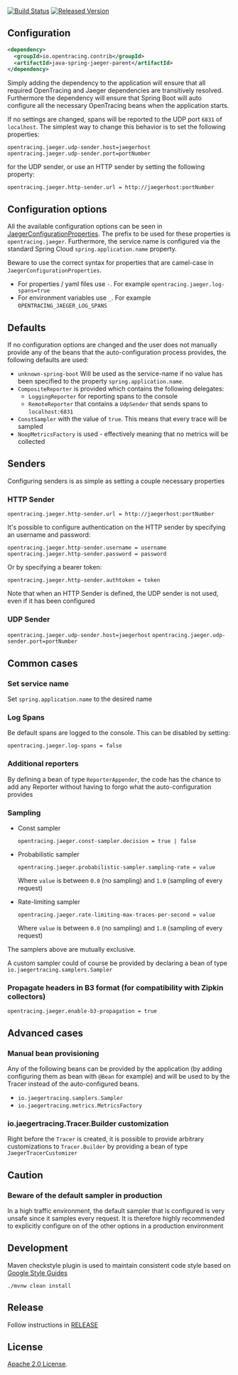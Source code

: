 [![Build Status][ci-img]][ci] [![Released Version][maven-img]][maven]

## Configuration

```xml
<dependency>
  <groupId>io.opentracing.contrib</groupId>
  <artifactId>java-spring-jaeger-parent</artifactId>
</dependency>
```

Simply adding the dependency to the application will ensure that all required OpenTracing and Jaeger dependencies are transitively resolved.
Furthermore the dependency will ensure that Spring Boot will auto configure all the necessary OpenTracing beans when the application starts.

If no settings are changed, spans will be reported to the UDP port `6831` of `localhost`.
The simplest way to change this behavior is to set the following properties:

```
opentracing.jaeger.udp-sender.host=jaegerhost
opentracing.jaeger.udp-sender.port=portNumber
```

for the UDP sender, or use an HTTP sender by setting the following property:
 
`opentracing.jaeger.http-sender.url = http://jaegerhost:portNumber` 
   

## Configuration options

All the available configuration options can be seen in [JaegerConfigurationProperties](src/main/java/io/opentracing/contrib/java/spring/jaeger/JaegerAutoConfiguration.java).
The prefix to be used for these properties is `opentracing.jaeger`.
Furthermore, the service name is configured via the standard Spring Cloud `spring.application.name` property.

Beware to use the correct syntax for properties that are camel-case in `JaegerConfigurationProperties`.

* For properties / yaml files use `-`. For example `opentracing.jaeger.log-spans=true`
* For environment variables use `_`. For example `OPENTRACING_JAEGER_LOG_SPANS` 

## Defaults

If no configuration options are changed and the user does not manually provide any of the beans that the 
auto-configuration process provides, the following defaults are used:

* `unknown-spring-boot` Will be used as the service-name if no value has been specified to the property `spring.application.name`. 
* `CompositeReporter` is provided which contains the following delegates:
  - `LoggingReporter` for reporting spans to the console
  - `RemoteReporter` that contains a `UdpSender` that sends spans to `localhost:6831` 
* `ConstSampler` with the value of `true`. This means that every trace will be sampled
* `NoopMetricsFactory` is used - effectively meaning that no metrics will be collected

## Senders

Configuring senders is as simple as setting a couple necessary properties

### HTTP Sender

`opentracing.jaeger.http-sender.url = http://jaegerhost:portNumber`

It's possible to configure authentication on the HTTP sender by specifying an username and password:

`opentracing.jaeger.http-sender.username = username`
`opentracing.jaeger.http-sender.password = password`

Or by specifying a bearer token:

`opentracing.jaeger.http-sender.authtoken = token`
 

Note that when an HTTP Sender is defined, the UDP sender is not used, even if it has been configured

### UDP Sender

`opentracing.jaeger.udp-sender.host=jaegerhost`
`opentracing.jaeger.udp-sender.port=portNumber`

## Common cases

### Set service name 

Set `spring.application.name` to the desired name

### Log Spans

Be default spans are logged to the console. This can be disabled by setting:

`opentracing.jaeger.log-spans = false`

### Additional reporters

By defining a bean of type `ReporterAppender`, the code has the chance to add any Reporter without 
having to forgo what the auto-configuration provides  

### Sampling

* Const sampler

  `opentracing.jaeger.const-sampler.decision = true | false` 

* Probabilistic sampler

  `opentracing.jaeger.probabilistic-sampler.sampling-rate = value` 
  
  Where `value` is between `0.0` (no sampling) and `1.0` (sampling of every request)

* Rate-limiting sampler

  `opentracing.jaeger.rate-limiting-max-traces-per-second = value` 
  
  Where `value` is between `0.0` (no sampling) and `1.0` (sampling of every request)
  
  
The samplers above are mutually exclusive.

A custom sampler could of course be provided by declaring a bean of type `io.jaegertracing.samplers.Sampler`

### Propagate headers in B3 format (for compatibility with Zipkin collectors)

`opentracing.jaeger.enable-b3-propagation = true`

## Advanced cases

### Manual bean provisioning

Any of the following beans can be provided by the application (by adding configuring them as bean with `@Bean` for example)
and will be used to by the Tracer instead of the auto-configured beans.

* `io.jaegertracing.samplers.Sampler`
* `io.jaegertracing.metrics.MetricsFactory`  

### io.jaegertracing.Tracer.Builder customization

Right before the `Tracer` is created, it is possible to provide arbitrary customizations to `Tracer.Builder` by providing a bean
of type `JaegerTracerCustomizer`

## Caution

### Beware of the default sampler in production

In a high traffic environment, the default sampler that is configured is very unsafe since it samples every request.
It is therefore highly recommended to explicitly configure on of the other options in a production environment



## Development
Maven checkstyle plugin is used to maintain consistent code style based on [Google Style Guides](https://github.com/google/styleguide)

```shell
./mvnw clean install
```

## Release
Follow instructions in [RELEASE](RELEASE.md)

   [ci-img]: https://travis-ci.org/opentracing-contrib/java-spring-tracer-configuration.svg?branch=master
   [ci]: https://travis-ci.org/opentracing-contrib/java-spring-jaeger
   [maven-img]: https://img.shields.io/maven-central/v/io.opentracing.contrib/java-spring-jaeger.svg?maxAge=2592000
   [maven]: http://search.maven.org/#search%7Cga%7C1%7Cjava-spring-jaeger

## License

[Apache 2.0 License](./LICENSE).
